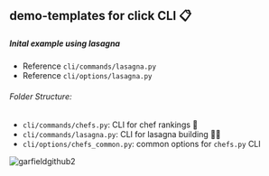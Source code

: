 ## demo-templates for click CLI 📋

##### Inital example using lasagna

- Reference `cli/commands/lasagna.py`
- Reference `cli/options/lasagna.py`
  
###### Folder Structure:

  - `cli/commands/chefs.py`: CLI for chef rankings 🐀
  - `cli/commands/lasagna.py`: CLI for lasagna building 🧑‍🍳
  - `cli/options/chefs_common.py`: common options for `chefs.py` CLI

![garfieldgithub2](https://github.com/user-attachments/assets/a333874e-9726-4546-b8dc-839afa9fb5c4)
